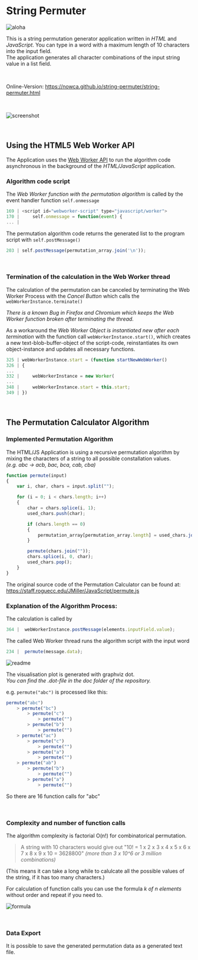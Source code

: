 <h1>String Permuter</h1>

![aloha](doc/readme_aloha.png)

This is a string permutation generator application written in *HTML* and *JavaScript*.
You can type in a word with a maximum length of 10 characters into the input field. 
<br>
The application generates all character combinations of the input string value in a list field.

<br>

Online-Version: <https://nowca.github.io/string-permuter/string-permuter.html>

<br>

![screenshot](doc/screenshot.png)

<br>

<h2>Using the HTML5 Web Worker API</h2>


The Application uses the [Web Worker API](https://www.w3schools.com/html/html5_webworkers.asp) to run the algorithm code asynchronous in the background of the *HTML/JavaScript* application.
<br>

<h3>Algorithm code script</h3>

The *Web Worker function with the permutation algorithm* is called by the event handler function `self.onmessage`
```javascript 
169 | <script id="webworker-script" type="javascript/worker">
170 |     self.onmessage = function(event) {
... |
```
The permutation algorithm code returns the generated list to the program script with `self.postMessage()`
```javascript
203 | self.postMessage(permutation_array.join('\n'));
```

<br>
<h3>Termination of the calculation in the Web Worker thread</h3>

The calculation of the permutation can be canceled by terminating the Web Worker Process with the *Cancel Button* which calls the `webWorkerInstance.terminate()` 

*There is a known Bug in Firefox and Chromium which keeps the Web Worker function broken after terminating the thread.*
<br>

As a workaround the *Web Worker Object is instantiated new after each termination* with the function call `webWorkerInstance.start()`, which creates a new text-blob-buffer-object of the script-code, reinstantiates its own object-instance and updates all necessary functions.


```javascript
325 | webWorkerInstance.start = (function startNewWebWorker()
326 | {
...
332 |     webWorkerInstance = new Worker(
...
348 |     webWorkerInstance.start = this.start;
349 | })
```

<br>

<h2>The Permutation Calculator Algorithm</h2>

<h3>Implemented Permutation Algorithm</h3>

The HTML/JS Application is using a recursive permutation algorithm by mixing the characters of a string to all possible constallation values.
<br>
*(e.g. abc -> acb, bac, bca, cab, cba)*


```javascript 
function permute(input)
{
    var i, char, chars = input.split("");

    for (i = 0; i < chars.length; i++)
    {
        char = chars.splice(i, 1);
        used_chars.push(char);

        if (chars.length == 0)
        {
            permutation_array[permutation_array.length] = used_chars.join("");
        }

        permute(chars.join(""));
        chars.splice(i, 0, char);
        used_chars.pop();
    }
}
```
The original source code of the Permutation Calculator can be found at:
<https://staff.roguecc.edu/JMiller/JavaScript/permute.js>
<br>



<h3>Explanation of the Algorithm Process:</h3>

The calculation is called by
```javascript
364 |  webWorkerInstance.postMessage(elements.inputField.value);
```

The called Web Worker thread runs the algorithm script with the input word
```javascript
234 |  permute(message.data);
```




![readme](doc/dot_plot.png)


The visualisation plot is generated with graphviz dot.
<br>*You can find the .dot-file in the doc folder of the repository.*
<br>

e.g. `permute("abc")` is processed like this:

```javascript
permute("abc")
    > permute("bc")
        > permute("c")
            > permute("")
        > permute("b")
            > permute("")
    > permute("ac")
        > permute("c")
            > permute("")
        > permute("a")
            > permute("")
    > permute("ab")
        > permute("b")
            > permute("")
        > permute("a")
            > permute("")
```

So there are 16 function calls for "abc"

<br>

<h3>Complexity and number of function calls</h3>

The algorithm complexity is factorial O(n!) for combinatorical permutation.

> A string with 10 characters would give out "10! = 1 x 2 x 3 x 4 x 5 x 6 x 7 x 8 x 9 x 10 = 3628800" 
*(more than 3 x 10^6 or 3 million combinations)*

(This means it can take a long while to calulcate all the possible values of the string, if it has too many characters.)

For calculation of function calls you can use the formula *k of n elements* without order and repeat if you need to.


![formula](doc/kombi001.png)


<br>


<h3>Data Export</h3>

It is possible to save the generated permutation data as a generated text file.

<br>
